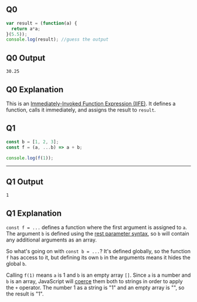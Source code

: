 ## Q0
```js
var result = (function(a) {
  return a*a;
}(5.5));
console.log(result); //guess the output
```

## Q0 Output
`30.25`

## Q0 Explanation
This is an [Immediately-Invoked Function Expression (IIFE)](https://developer.mozilla.org/en-US/docs/Glossary/IIFE). It defines a function, calls it immediately, and assigns the result to `result`.

## Q1
```js
const b = [1, 2, 3];
const f = (a, ...b) => a + b;

console.log(f(1));
```
---
## Q1 Output
`1`

## Q1 Explanation
`const f = ...` defines a function where the first argument is assigned to `a`. The argument `b` is defined using the [rest parameter syntax](https://developer.mozilla.org/en-US/docs/Web/JavaScript/Reference/Functions/rest_parameters), so `b` will contain any additional arguments as an array. 

So what's going on with `const b = ...`? It's defined globally, so the function `f` has access to it, but defining its own `b` in the arguments means it hides the global `b`.

Calling `f(1)` means `a` is 1 and `b` is an empty array `[]`. Since `a` is a number and `b` is an array, JavaScript will [coerce](https://developer.mozilla.org/en-US/docs/Glossary/Type_coercion) them both to strings in order to apply the `+` operator. The number 1 as a string is "1" and an empty array is "", so the result is "1".
